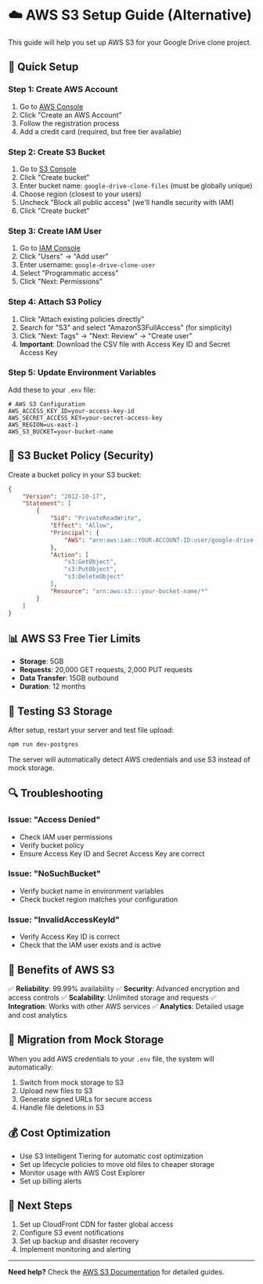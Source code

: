 # ☁️ AWS S3 Setup Guide (Alternative)

This guide will help you set up AWS S3 for your Google Drive clone project.

## 🚀 Quick Setup

### Step 1: Create AWS Account

1. Go to [AWS Console](https://aws.amazon.com/)
2. Click "Create an AWS Account"
3. Follow the registration process
4. Add a credit card (required, but free tier available)

### Step 2: Create S3 Bucket

1. Go to [S3 Console](https://console.aws.amazon.com/s3/)
2. Click "Create bucket"
3. Enter bucket name: `google-drive-clone-files` (must be globally unique)
4. Choose region (closest to your users)
5. Uncheck "Block all public access" (we'll handle security with IAM)
6. Click "Create bucket"

### Step 3: Create IAM User

1. Go to [IAM Console](https://console.aws.amazon.com/iam/)
2. Click "Users" → "Add user"
3. Enter username: `google-drive-clone-user`
4. Select "Programmatic access"
5. Click "Next: Permissions"

### Step 4: Attach S3 Policy

1. Click "Attach existing policies directly"
2. Search for "S3" and select "AmazonS3FullAccess" (for simplicity)
3. Click "Next: Tags" → "Next: Review" → "Create user"
4. **Important**: Download the CSV file with Access Key ID and Secret Access Key

### Step 5: Update Environment Variables

Add these to your `.env` file:

```env
# AWS S3 Configuration
AWS_ACCESS_KEY_ID=your-access-key-id
AWS_SECRET_ACCESS_KEY=your-secret-access-key
AWS_REGION=us-east-1
AWS_S3_BUCKET=your-bucket-name
```

## 🔧 S3 Bucket Policy (Security)

Create a bucket policy in your S3 bucket:

```json
{
    "Version": "2012-10-17",
    "Statement": [
        {
            "Sid": "PrivateReadWrite",
            "Effect": "Allow",
            "Principal": {
                "AWS": "arn:aws:iam::YOUR-ACCOUNT-ID:user/google-drive-clone-user"
            },
            "Action": [
                "s3:GetObject",
                "s3:PutObject",
                "s3:DeleteObject"
            ],
            "Resource": "arn:aws:s3:::your-bucket-name/*"
        }
    ]
}
```

## 📊 AWS S3 Free Tier Limits

- **Storage**: 5GB
- **Requests**: 20,000 GET requests, 2,000 PUT requests
- **Data Transfer**: 15GB outbound
- **Duration**: 12 months

## 🧪 Testing S3 Storage

After setup, restart your server and test file upload:

```bash
npm run dev-postgres
```

The server will automatically detect AWS credentials and use S3 instead of mock storage.

## 🔍 Troubleshooting

### Issue: "Access Denied"
- Check IAM user permissions
- Verify bucket policy
- Ensure Access Key ID and Secret Access Key are correct

### Issue: "NoSuchBucket"
- Verify bucket name in environment variables
- Check bucket region matches your configuration

### Issue: "InvalidAccessKeyId"
- Verify Access Key ID is correct
- Check that the IAM user exists and is active

## 🎯 Benefits of AWS S3

✅ **Reliability**: 99.99% availability
✅ **Security**: Advanced encryption and access controls
✅ **Scalability**: Unlimited storage and requests
✅ **Integration**: Works with other AWS services
✅ **Analytics**: Detailed usage and cost analytics

## 🔄 Migration from Mock Storage

When you add AWS credentials to your `.env` file, the system will automatically:
1. Switch from mock storage to S3
2. Upload new files to S3
3. Generate signed URLs for secure access
4. Handle file deletions in S3

## 💰 Cost Optimization

- Use S3 Intelligent Tiering for automatic cost optimization
- Set up lifecycle policies to move old files to cheaper storage
- Monitor usage with AWS Cost Explorer
- Set up billing alerts

## 📝 Next Steps

1. Set up CloudFront CDN for faster global access
2. Configure S3 event notifications
3. Set up backup and disaster recovery
4. Implement monitoring and alerting

---

**Need help?** Check the [AWS S3 Documentation](https://docs.aws.amazon.com/s3/) for detailed guides.
